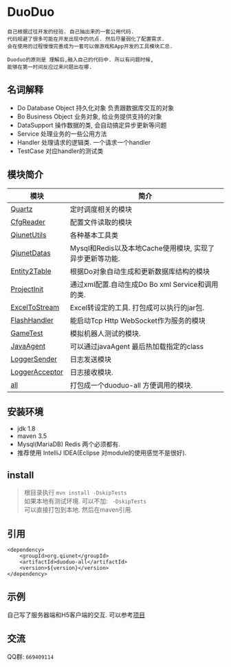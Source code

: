 # DuoDuo
    自己根据过往开发的经验. 自己抽出来的一套公用代码.
    代码规避了很多可能在开发出现中的坑点. 然后尽量弱化了配置需求. 
    会在使用的过程慢慢完善成为一套可以做游戏和App开发的工具模块汇总.
    
    Duoduo的原则是 理解后,融入自己的代码中. 所以有问题时候,
    能够在第一时间反应过来问题出在哪.
    
## 名词解释
* Do Database Object 持久化对象 负责跟数据库交互的对象
* Bo Business Object 业务对象, 给业务提供支持的对象
* DataSupport 操作数据的类, 会自动搞定异步更新等问题
* Service    处理业务的一些公用方法
* Handler   处理请求的逻辑类. 一个请求一个handler
* TestCase  对应handler的测试类 

## 模块简介
| 	模块			|	简介					|
|----------		|----------	|
|[Quartz](Quartz/README.md) 			|	 定时调度相关的模块	|
|[CfgReader](CfgReader/README.md) 			|	 配置文件读取的模块	|
|[QiunetUtils](QiunetUtils/README.md)		|	 各种基本工具类|
|[QiunetDatas](QiunetDatas/README.md) 		|	 Mysql和Redis以及本地Cache使用模块, 实现了异步更新等功能.|
|[Entity2Table](Entity2Table/README.md) 		|	根据Do对象自动生成和更新数据库结构的模块|
|[ProjectInit](ProjectInit/README.md) 		| 通过xml配置.自动生成Do Bo xml Service和调用的类.|
|[ExcelToStream](ExcelToStream/README.md)	| Excel转设定的工具. 打包成可以执行的jar包.|
|[FlashHandler](FlashHandler/README.md) 		| 能启动Tcp Http WebSocket作为服务的模块|
|[GameTest](GameTest/README.md)  		|	 模拟机器人测试的模块.|
|[JavaAgent](JavaAgent/README.md)  		|	 可以通过javaAgent 最后热加载指定的class|
|[LoggerSender](LoggerSender/README.md)  	|	 日志发送模块|
|[LoggerAcceptor](LoggerAcceptor/README.md)  	|  日志接收模块.| 
|[all](all/README.md)  				|	 打包成一个duoduo-all 方便调用的模块.|
 
## 安装环境
* jdk 1.8
* maven 3.5
* Mysql(MariaDB) Redis 两个必须都有.
* 推荐使用 IntelliJ IDEA(Eclipse 对module的使用感觉不是很好).
 
## install
> 根目录执行 `mvn install -DskipTests` <br />
> 如果本地有测试环境. 可以不加: ` -DskipTests` <br />
可以直接打包到本地. 然后在maven引用.

## 引用
	<dependency>
		<groupId>org.qiunet</groupId>
		<artifactId>duoduo-all</artifactId>
		<version>${version}</version>
	</dependency>

## 示例
自己写了服务器端和H5客户端的交互. 可以参考[项目](https://github.com/qiunet/CocosCreatorAndServer)


## 交流
QQ群: `669409114`
